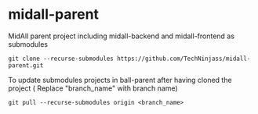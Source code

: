 # midall-parent
MidAll parent project including midall-backend and midall-frontend as submodules

```
git clone --recurse-submodules https://github.com/TechNinjass/midall-parent.git
```
To update submodules projects in ball-parent after having cloned the project ( Replace "branch_name" with branch name)
```
git pull --recurse-submodules origin <branch_name>
```


